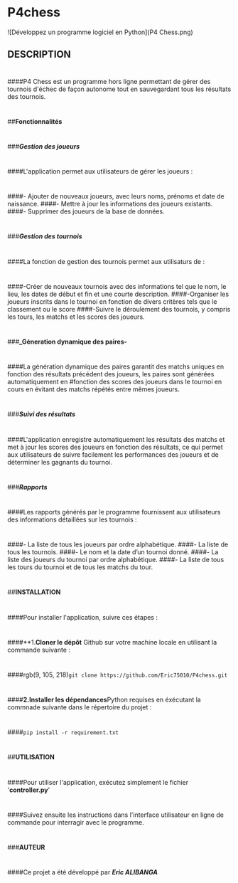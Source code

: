 # P4chess
![Développez un programme logiciel en Python](P4 Chess.png)
## **DESCRIPTION**
#
####P4 Chess est un programme hors ligne permettant de gérer des tournois d'échec de façon autonome tout en sauvegardant tous les résultats des tournois.
#
#
##**Fonctionnalités**
#

###**_Gestion des joueurs_**
#

####L'application permet aux utilisateurs de gérer les joueurs : 
#
####- Ajouter de nouveaux joueurs, avec leurs noms, prénoms et date de naissance.
####- Mettre à jour les informations des joueurs existants.
####- Supprimer des joueurs de la base de données.
#
###**_Gestion des tournois_**
#
####La fonction de gestion des tournois permet aux utilisaturs de : 
#
####-Créer de nouveaux tournois avec des informations tel que le nom, le lieu, les dates de début et fin et une courte description.
####-Organiser les joueurs inscrits dans le tournoi en fonction de divers critères tels que le classement ou le score
####-Suivre le déroulement des tournois, y compris les tours, les matchs et les scores des joueurs.
#
###**_Géneration dynamique des paires-**
#
####La génération dynamique des paires garantit des matchs uniques en fonction des résultats précédent des joueurs, les paires sont générées automatiquement en #fonction des scores des joueurs dans le tournoi en cours en évitant des matchs répétés entre mêmes joueurs.
#
###**_Suivi des résultats_**
#
####L'application enregistre automatiquement les résultats des matchs et met à jour les scores des joueurs en fonction des résultats, ce qui permet aux utilisateurs de suivre facilement les performances des joueurs et de déterminer les gagnants du tournoi.
#
###**_Rapports_**
#
####Les rapports générés par le programme fournissent aux utilisateurs des informations détaillées sur les tournois :
#
####- La liste de tous les joueurs par ordre alphabétique.
####- La liste de tous les tournois.
####- Le nom et la date d’un tournoi donné.
####- La liste des joueurs du tournoi par ordre alphabétique.
####- La liste de tous les tours du tournoi et de tous les matchs du tour.
#
##**INSTALLATION**
#
####Pour installer l'application, suivre ces étapes : 
#
####**1.**Cloner le dépôt** Github sur votre machine locale en utilisant la commande suivante :
#
####rgb(9, 105, 218)```git clone https://github.com/Eric75010/P4chess.git```
#
####**2.Installer les dépendances**Python requises en éxécutant la commnade suivante dans le répertoire du projet :
#
####```pip install -r requirement.txt```
#
#
##**UTILISATION**
#
####Pour utiliser l'application, exécutez simplement le fichier '**__controller.py__**'
#
####Suivez ensuite les instructions dans l'interface utilisateur en ligne de commande pour interragir avec le programme.
#
#
###**AUTEUR**
#
####Ce projet a été développé par **_Eric ALIBANGA_**

